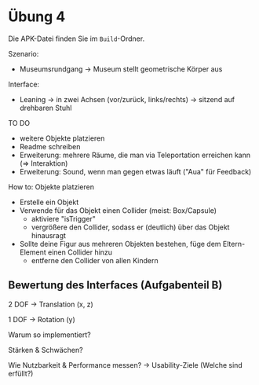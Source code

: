 # Übung 4

Die APK-Datei finden Sie im `Build`-Ordner.

Szenario:
- Museumsrundgang
-> Museum stellt geometrische Körper aus

Interface:
- Leaning
-> in zwei Achsen (vor/zurück, links/rechts)
-> sitzend auf drehbaren Stuhl



TO DO
- weitere Objekte platzieren
- Readme schreiben
- Erweiterung: mehrere Räume, die man via Teleportation erreichen kann (=> Interaktion)
- Erweiterung: Sound, wenn man gegen etwas läuft ("Aua" für Feedback)

How to: Objekte platzieren
- Erstelle ein Objekt
- Verwende für das Objekt einen Collider (meist: Box/Capsule)
  + aktiviere "isTrigger"
  + vergrößere den Collider, sodass er (deutlich) über das Objekt hinausragt
- Sollte deine Figur aus mehreren Objekten bestehen, füge dem Eltern-Element einen Collider hinzu
  + entferne den Collider von allen Kindern



## Bewertung des Interfaces (Aufgabenteil B)

2 DOF -> Translation (x, z)

1 DOF -> Rotation (y)

Warum so implementiert?

Stärken & Schwächen?

Wie Nutzbarkeit & Performance messen?
-> Usability-Ziele (Welche sind erfüllt?)
